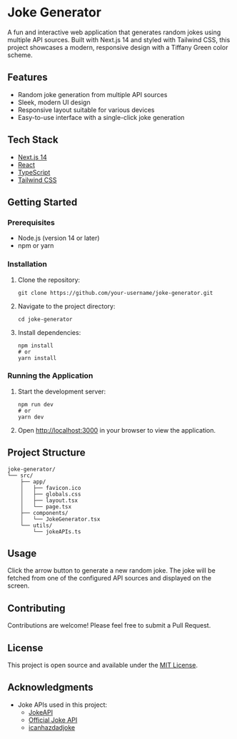 # Joke Generator

A fun and interactive web application that generates random jokes using multiple API sources. Built with Next.js 14 and styled with Tailwind CSS, this project showcases a modern, responsive design with a Tiffany Green color scheme.

## Features

- Random joke generation from multiple API sources
- Sleek, modern UI design
- Responsive layout suitable for various devices
- Easy-to-use interface with a single-click joke generation

## Tech Stack

- [Next.js 14](https://nextjs.org/)
- [React](https://reactjs.org/)
- [TypeScript](https://www.typescriptlang.org/)
- [Tailwind CSS](https://tailwindcss.com/)

## Getting Started

### Prerequisites

- Node.js (version 14 or later)
- npm or yarn

### Installation

1. Clone the repository:
   ```
   git clone https://github.com/your-username/joke-generator.git
   ```

2. Navigate to the project directory:
   ```
   cd joke-generator
   ```

3. Install dependencies:
   ```
   npm install
   # or
   yarn install
   ```

### Running the Application

1. Start the development server:
   ```
   npm run dev
   # or
   yarn dev
   ```

2. Open [http://localhost:3000](http://localhost:3000) in your browser to view the application.

## Project Structure

```
joke-generator/
└── src/
    ├── app/
    │   ├── favicon.ico
    │   ├── globals.css
    │   ├── layout.tsx
    │   └── page.tsx
    ├── components/
    │   └── JokeGenerator.tsx
    └── utils/
        └── jokeAPIs.ts
```

## Usage

Click the arrow button to generate a new random joke. The joke will be fetched from one of the configured API sources and displayed on the screen.

## Contributing

Contributions are welcome! Please feel free to submit a Pull Request.

## License

This project is open source and available under the [MIT License](LICENSE).

## Acknowledgments

- Joke APIs used in this project:
  - [JokeAPI](https://sv443.net/jokeapi/v2/)
  - [Official Joke API](https://github.com/15Dkatz/official_joke_api)
  - [icanhazdadjoke](https://icanhazdadjoke.com/api)